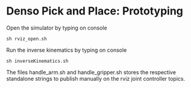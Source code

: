 # Denso Pick and Place: Prototyping

Open the simulator by typing on console

	sh rviz_open.sh


Run the inverse kinematics by typing on console

	sh inverseKinematics.sh


The files handle_arm.sh and handle_gripper.sh stores the respective standalone strings to publish manually on the rviz joint controller topics.
